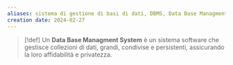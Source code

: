 ```yaml
---
aliases: sistema di gestione di basi di dati, DBMS, Data Base Managment System
creation date: 2024-02-27
---
```


>[!def]
>Un **Data Base Managment System** è un sistema software che gestisce collezioni di dati, grandi, condivise e persistenti, assicurando la loro affidabilità e privatezza.



